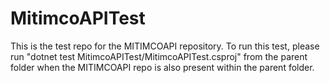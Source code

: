 # MitimcoAPITest
 
This is the test repo for the MITIMCOAPI repository. To run this test, please run "dotnet test MitimcoAPITest/MitimcoAPITest.csproj" from the parent folder when the MITIMCOAPI repo is also present within the parent folder.
